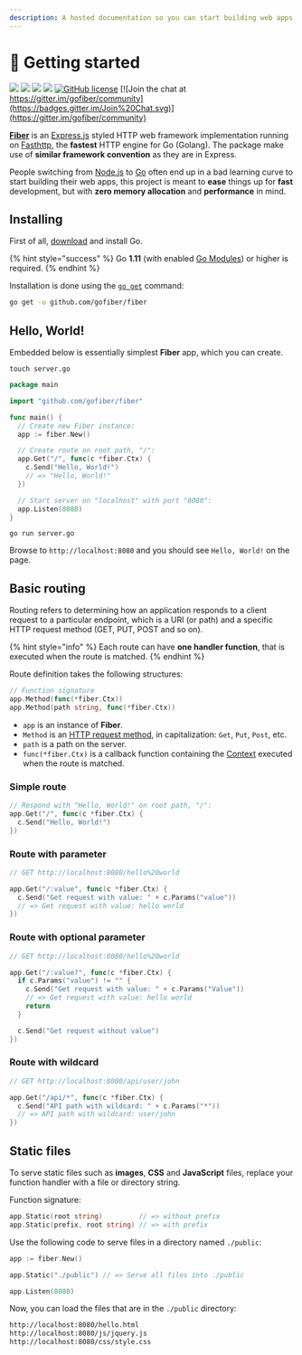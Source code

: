 ```yaml
---
description: A hosted documentation so you can start building web apps with Fiber.
---
```


# 📖  Getting started

[![](https://img.shields.io/github/release/gofiber/fiber)](https://github.com/gofiber/fiber/releases) ![](https://img.shields.io/github/languages/top/gofiber/fiber) [![](https://godoc.org/github.com/gofiber/fiber?status.svg)](https://godoc.org/github.com/gofiber/fiber) ![](https://goreportcard.com/badge/github.com/gofiber/fiber) [![GitHub license](https://img.shields.io/github/license/gofiber/fiber.svg)](https://github.com/gofiber/fiber/blob/master/LICENSE) [![Join the chat at https://gitter.im/gofiber/community](https://badges.gitter.im/Join%20Chat.svg)](https://gitter.im/gofiber/community)

[**Fiber**](https://github.com/gofiber/fiber) is an [Express.js](https://expressjs.com/en/4x/api.html) styled HTTP web framework implementation running on [Fasthttp](https://github.com/valyala/fasthttp), the **fastest** HTTP engine for Go \(Golang\). The package make use of **similar framework convention** as they are in Express.

People switching from [Node.js](https://nodejs.org/en/about/) to [Go](https://golang.org/doc/) often end up in a bad learning curve to start building their web apps, this project is meant to **ease** things up for **fast** development, but with **zero memory allocation** and **performance** in mind.

## Installing

First of all, [download](https://golang.org/dl/) and install Go.

{% hint style="success" %}
Go **1.11** \(with enabled [Go Modules](https://golang.org/doc/go1.11#modules)\) or higher is required.
{% endhint %}

Installation is done using the [`go get`](https://golang.org/cmd/go/#hdr-Add_dependencies_to_current_module_and_install_them) command:

```bash
go get -u github.com/gofiber/fiber
```

## Hello, World!

Embedded below is essentially simplest **Fiber** app, which you can create.

```text
touch server.go
```

```go
package main

import "github.com/gofiber/fiber"

func main() {
  // Create new Fiber instance:
  app := fiber.New()

  // Create route on root path, "/":
  app.Get("/", func(c *fiber.Ctx) {
    c.Send("Hello, World!")
    // => "Hello, World!"
  })

  // Start server on "localhost" with port "8080":
  app.Listen(8080)
}
```

```text
go run server.go
```

Browse to `http://localhost:8080` and you should see `Hello, World!` on the page.

## Basic routing

Routing refers to determining how an application responds to a client request to a particular endpoint, which is a URI \(or path\) and a specific HTTP request method \(GET, PUT, POST and so on\).

{% hint style="info" %}
Each route can have **one handler function**, that is executed when the route is matched.
{% endhint %}

Route definition takes the following structures:

```go
// Function signature
app.Method(func(*fiber.Ctx))
app.Method(path string, func(*fiber.Ctx))
```

* `app` is an instance of **Fiber**.
* `Method` is an [HTTP request method](https://fiber.wiki/application#methods), in capitalization: `Get`, `Put`, `Post`, etc.
* `path` is a path on the server.
* `func(*fiber.Ctx)` is a callback function containing the [Context](https://fiber.wiki/context) executed when the route is matched.

### Simple route

```go
// Respond with "Hello, World!" on root path, "/":
app.Get("/", func(c *fiber.Ctx) {
  c.Send("Hello, World!")
})
```

### Route with parameter

```go
// GET http://localhost:8080/hello%20world

app.Get("/:value", func(c *fiber.Ctx) {
  c.Send("Get request with value: " + c.Params("value"))
  // => Get request with value: hello world
})
```

### Route with optional parameter

```go
// GET http://localhost:8080/hello%20world

app.Get("/:value?", func(c *fiber.Ctx) {
  if c.Params("value") != "" {
    c.Send("Get request with value: " + c.Params("Value"))
    // => Get request with value: hello world
    return
  }

  c.Send("Get request without value")
})
```

### Route with wildcard

```go
// GET http://localhost:8080/api/user/john

app.Get("/api/*", func(c *fiber.Ctx) {
  c.Send("API path with wildcard: " + c.Params("*"))
  // => API path with wildcard: user/john
})
```

## Static files

To serve static files such as **images**, **CSS** and **JavaScript** files, replace your function handler with a file or directory string.

Function signature:

```go
app.Static(root string)         // => without prefix
app.Static(prefix, root string) // => with prefix
```

Use the following code to serve files in a directory named `./public`:

```go
app := fiber.New()

app.Static("./public") // => Serve all files into ./public

app.Listen(8080)
```

Now, you can load the files that are in the `./public` directory:

```bash
http://localhost:8080/hello.html
http://localhost:8080/js/jquery.js
http://localhost:8080/css/style.css
```

